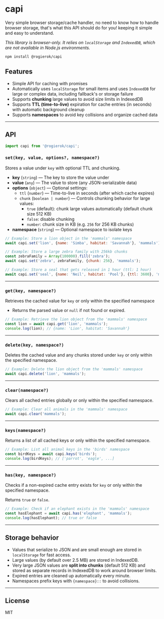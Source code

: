 # capi

Very simple browser storage/cache handler, no need to know how to handle browser storage, that's what this API should do for you! keeping it simple and easy to understand.

*This library is browser-only. It relies on `localStorage` and `IndexedDB`, which are not available in Node.js environments.*

`npm install @rogierok/capi`

## Features

- Simple API for caching with promises
- Automatically uses `localStorage` for small items and uses `IndexedDB` for large or complex data, including fallback's or storage failure
- Supports **chunking** large values to avoid size limits in IndexedDB
- Supports **TTL (time-to-live)** expiration for cache entries (in seconds) with automatic background cleanup
- Supports **namespaces** to avoid key collisions and organize cached data

---

## API

```javascript
import capi from '@rogierok/capi';
```

### `set(key, value, options?, namespace?)`

Stores a value under `key` with optional TTL and chunking.

- **key** (`string`) — The key to store the value under
- **value** (`any`) — The value to store (any JSON-serializable data)
- **options** (`object`) — Optional settings:
  - `ttl` (`number`) — Time-to-live in seconds (after which cache expires)
  - `chunk` (`boolean | number`) — Controls chunking behavior for large values:
    - `true` (default): chunk large values automatically (default chunk size 512 KB)
    - `false`: disable chunking  
    - `number`: chunk size in KB (e.g. `256` for 256 KB chunks)  
- **namespace** (`string`) — Optional namespace to isolate keys  

```javascript
// Example: Store a lion object in the 'mammals' namespace
await capi.set('lion', {name: 'Simba', habitat: 'Savannah'}, 'mammals');

// Example: Store a large zebra family with 256kb chunks
const zebraFamily = Array(100000).fill('zebra');
await capi.set('zebra', zebraFamily, {chunk: 256}, 'mammals');

// Example: Store a seal that gets released in 1 hour (ttl: 1 hour)
await capi.set('seal', {name: 'Neil', habitat: 'Pool'}, {ttl: 3600}, 'mammals');
```

---

### `get(key, namespace?)`

Retrieves the cached value for `key` or only within the specified namespace

- Returns the parsed value or `null` if not found or expired.

```javascript
// Example: Retrieve the lion object from the 'mammals' namespace
const lion = await capi.get('lion', 'mammals');
console.log(lion); // {name: 'Lion', habitat: 'Savannah'}
```

---

### `delete(key, namespace?)`

Deletes the cached value and any chunks stored under `key` or only within the specified namespace.

```javascript
// Example: Delete the lion object from the 'mammals' namespace
await capi.delete('lion', 'mammals');
```

---

### `clear(namespace?)`

Clears all cached entries globally or only within the specified namespace.

```javascript
// Example: Clear all animals in the 'mammals' namespace
await capi.clear('mammals');
```

---

### `keys(namespace?)`

Returns a list of all cached keys or only within the specified namespace.

```javascript
// Example: List all animal keys in the 'birds' namespace
const birdKeys = await capi.keys('birds');
console.log(birdKeys); // ['parrot', 'eagle', ...]
```

---

### `has(key, namespace?)`

Checks if a non-expired cache entry exists for `key` or only within the specified namespace.

Returns `true` or `false`.

```javascript
// Example: Check if an elephant exists in the 'mammals' namespace
const hasElephant = await capi.has('elephant', 'mammals');
console.log(hasElephant); // true or false
```

---

## Storage behavior

- Values that serialize to JSON and are small enough are stored in `localStorage` for fast access.
- Large values (by default over 2.5 MB) are stored in IndexedDB.
- Very large JSON values are **split into chunks** (default 512 KB) and stored as separate records in IndexedDB to work around browser limits.
- Expired entries are cleaned up automatically every minute.
- Namespaces prefix keys with `{namespace}::` to avoid collisions.

---

## License
MIT

